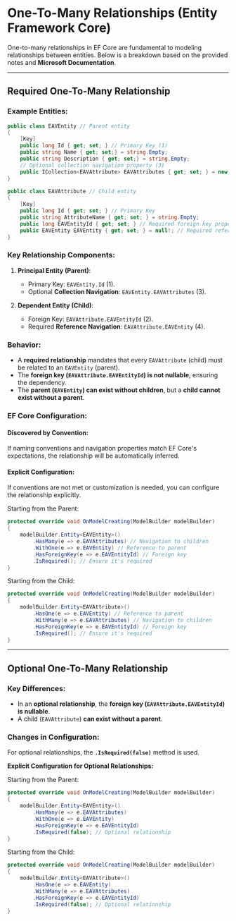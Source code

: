# One-To-Many Relationships (Entity Framework Core)

One-to-many relationships in EF Core are fundamental to modeling relationships between entities. Below is a breakdown based on the provided notes and **Microsoft Documentation**.

---

## Required One-To-Many Relationship

### Example Entities:
```csharp
public class EAVEntity // Parent entity
{
    [Key]
    public long Id { get; set; } // Primary Key (1)
    public string Name { get; set;} = string.Empty;
    public string Description { get; set;} = string.Empty;
    // Optional collection navigation property (3)
    public ICollection<EAVAttribute> EAVAttributes { get; set; } = new List<EAVAttribute>();
}

public class EAVAttribute // Child entity
{
    [Key]
    public long Id { get; set; } // Primary Key
    public string AttributeName { get; set; } = string.Empty;
    public long EAVEntityId { get; set; } // Required foreign key property (2)
    public EAVEntity EAVEntity { get; set; } = null!; // Required reference navigation (4)
}
```

### Key Relationship Components:
1. **Principal Entity (Parent)**:  
   - Primary Key: `EAVEntity.Id` (1).
   - Optional **Collection Navigation**: `EAVEntity.EAVAttributes` (3).

2. **Dependent Entity (Child)**:  
   - Foreign Key: `EAVAttribute.EAVEntityId` (2).
   - Required **Reference Navigation**: `EAVAttribute.EAVEntity` (4).

### Behavior:
- A **required relationship** mandates that every `EAVAttribute` (child) must be related to an `EAVEntity` (parent).  
- The **foreign key (`EAVAttribute.EAVEntityId`) is not nullable**, ensuring the dependency.  
- The **parent (`EAVEntity`) can exist without children**, but a **child cannot exist without a parent**.

### EF Core Configuration:

#### Discovered by Convention:
If naming conventions and navigation properties match EF Core's expectations, the relationship will be automatically inferred.

#### Explicit Configuration:
If conventions are not met or customization is needed, you can configure the relationship explicitly.

Starting from the Parent:
```csharp
protected override void OnModelCreating(ModelBuilder modelBuilder)
{
    modelBuilder.Entity<EAVEntity>()
        .HasMany(e => e.EAVAttributes) // Navigation to children
        .WithOne(e => e.EAVEntity) // Reference to parent
        .HasForeignKey(e => e.EAVEntityId) // Foreign key
        .IsRequired(); // Ensure it's required
}
```

Starting from the Child:
```csharp
protected override void OnModelCreating(ModelBuilder modelBuilder)
{
    modelBuilder.Entity<EAVAttribute>()
        .HasOne(e => e.EAVEntity) // Reference to parent
        .WithMany(e => e.EAVAttributes) // Navigation to children
        .HasForeignKey(e => e.EAVEntityId) // Foreign key
        .IsRequired(); // Ensure it's required
}
```

---

## Optional One-To-Many Relationship

### Key Differences:
- In an **optional relationship**, the **foreign key (`EAVAttribute.EAVEntityId`) is nullable**.
- A child (`EAVAttribute`) **can exist without a parent**.

### Changes in Configuration:
For optional relationships, the **`.IsRequired(false)`** method is used.

**Explicit Configuration for Optional Relationships:**

Starting from the Parent:
```csharp
protected override void OnModelCreating(ModelBuilder modelBuilder)
{
    modelBuilder.Entity<EAVEntity>()
        .HasMany(e => e.EAVAttributes)
        .WithOne(e => e.EAVEntity)
        .HasForeignKey(e => e.EAVEntityId)
        .IsRequired(false); // Optional relationship
}
```

Starting from the Child:
```csharp
protected override void OnModelCreating(ModelBuilder modelBuilder)
{
    modelBuilder.Entity<EAVAttribute>()
        .HasOne(e => e.EAVEntity)
        .WithMany(e => e.EAVAttributes)
        .HasForeignKey(e => e.EAVEntityId)
        .IsRequired(false); // Optional relationship
}
```